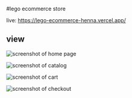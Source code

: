 #lego ecommerce store

live: https://lego-ecommerce-henna.vercel.app/

## view
![screenshot of home page](https://i.postimg.cc/7hQXT6GC/Screenshot-from-2022-08-04-18-47-00.png)

![screenshot of catalog](https://i.postimg.cc/RZJpKcTv/Screenshot-from-2022-08-04-18-47-05.png)

![screenshot of cart](https://i.postimg.cc/VL6VLyrr/Screenshot-from-2022-08-04-18-47-54.png)

![screenshot of checkout](https://i.postimg.cc/zvd2S7MG/Screenshot-from-2022-08-04-18-48-22.png)
